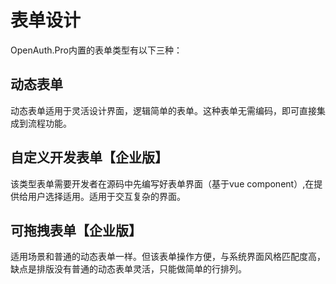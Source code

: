 # 表单设计

OpenAuth.Pro内置的表单类型有以下三种：

## 动态表单

动态表单适用于灵活设计界面，逻辑简单的表单。这种表单无需编码，即可直接集成到流程功能。

## 自定义开发表单【企业版】

该类型表单需要开发者在源码中先编写好表单界面（基于vue component）,在提供给用户选择适用。适用于交互复杂的界面。

## 可拖拽表单【企业版】

适用场景和普通的动态表单一样。但该表单操作方便，与系统界面风格匹配度高，缺点是排版没有普通的动态表单灵活，只能做简单的行排列。

